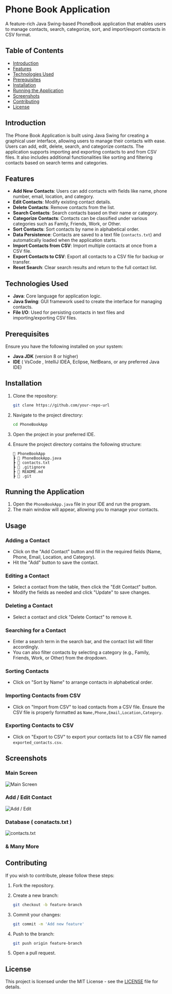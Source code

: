 # Phone Book Application

A feature-rich Java Swing-based PhoneBook application that enables users to manage contacts, search, categorize, sort, and import/export contacts in CSV format. 

## Table of Contents
- [Introduction](#introduction)
- [Features](#features)
- [Technologies Used](#technologies-used)
- [Prerequisites](#prerequisites)
- [Installation](#installation)
- [Running the Application](#running-the-application)
- [Screenshots](#screenshots)
- [Contributing](#contributing)
- [License](#license)

## Introduction

The Phone Book Application is built using Java Swing for creating a graphical user interface, allowing users to manage their contacts with ease. Users can add, edit, delete, search, and categorize contacts. The application supports importing and exporting contacts to and from CSV files. It also includes additional functionalities like sorting and filtering contacts based on search terms and categories.

## Features

- **Add New Contacts**: Users can add contacts with fields like name, phone number, email, location, and category.
- **Edit Contacts**: Modify existing contact details.
- **Delete Contacts**: Remove contacts from the list.
- **Search Contacts**: Search contacts based on their name or category.
- **Categorize Contacts**: Contacts can be classified under various categories such as Family, Friends, Work, or Other.
- **Sort Contacts**: Sort contacts by name in alphabetical order.
- **Data Persistence**: Contacts are saved to a text file (`contacts.txt`) and automatically loaded when the application starts.
- **Import Contacts from CSV**: Import multiple contacts at once from a CSV file.
- **Export Contacts to CSV**: Export all contacts to a CSV file for backup or transfer.
- **Reset Search**: Clear search results and return to the full contact list.

## Technologies Used

- **Java**: Core language for application logic.
- **Java Swing**: GUI framework used to create the interface for managing contacts.
- **File I/O**: Used for persisting contacts in text files and importing/exporting CSV files.

## Prerequisites

Ensure you have the following installed on your system:

- **Java JDK** (version 8 or higher)
- **IDE** ( VsCode , IntelliJ IDEA, Eclipse, NetBeans, or any preferred Java IDE)

## Installation

1. Clone the repository:

    ```bash
    git clone https://github.com/your-repo-url
    ```

2. Navigate to the project directory:

    ```bash
    cd PhoneBookApp
    ```

3. Open the project in your preferred IDE.

4. Ensure the project directory contains the following structure:

    ```
    📁 PhoneBookApp
    ┣ 📄 PhoneBookApp.java
    ┣ 📄 contacts.txt
    ┣ 📄 .gitignore
    ┣ 📄 README.md
    ┣ 📁 .git
    ```

## Running the Application

1. Open the `PhoneBookApp.java` file in your IDE and run the program.
2. The main window will appear, allowing you to manage your contacts.

## Usage

### Adding a Contact
- Click on the "Add Contact" button and fill in the required fields (Name, Phone, Email, Location, and Category).
- Hit the "Add" button to save the contact.

### Editing a Contact
- Select a contact from the table, then click the "Edit Contact" button.
- Modify the fields as needed and click "Update" to save changes.

### Deleting a Contact
- Select a contact and click "Delete Contact" to remove it.

### Searching for a Contact
- Enter a search term in the search bar, and the contact list will filter accordingly.
- You can also filter contacts by selecting a category (e.g., Family, Friends, Work, or Other) from the dropdown.

### Sorting Contacts
- Click on "Sort by Name" to arrange contacts in alphabetical order.

### Importing Contacts from CSV
- Click on "Import from CSV" to load contacts from a CSV file. Ensure the CSV file is properly formatted as `Name,Phone,Email,Location,Category`.

### Exporting Contacts to CSV
- Click on "Export to CSV" to export your contacts list to a CSV file named `exported_contacts.csv`.

## Screenshots

### Main Screen
![Main Screen](https://github.com/user-attachments/assets/7aca8cec-1da6-4361-ac01-3825a6c1a760)

### Add / Edit Contact

![ Add / Edit ](https://github.com/user-attachments/assets/b433c04f-cc49-42ab-936e-a280f6005862)

### Database ( conatacts.txt )

![contacts.txt](https://github.com/user-attachments/assets/5c7793fd-9158-468a-a645-8ecb2adef7f7)

### & Many More

## Contributing

If you wish to contribute, please follow these steps:

1. Fork the repository.
2. Create a new branch:

    ```bash
    git checkout -b feature-branch
    ```

3. Commit your changes:

    ```bash
    git commit -m 'Add new feature'
    ```

4. Push to the branch:

    ```bash
    git push origin feature-branch
    ```

5. Open a pull request.

## License

This project is licensed under the MIT License - see the [LICENSE](LICENSE) file for details.
